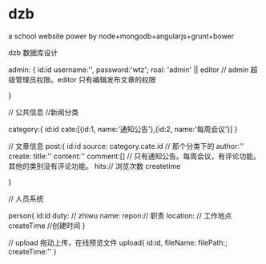 dzb
===

a school website power by node+mongodb+angularjs+grunt+bower


dzb 数据库设计

admin:
{
	id:id
	username:'',
	password:'wtz';
	roal:  'admin' || editor  //  admin 超级管理员权限。editor 只有编辑发布文章的权限
	
}

// 公共信息
//新闻分类

category:{
	id:id
	cate:[{id:1, name:'通知公告'},{id:2, name:'每周会议'}]
}

// 文章信息
post:{
	id:id
	source: category.cate.id  // 那个分类下的
	author:''
	create:
	title:''
	content:''
	comment:[]  // 只有通知公告。每周会议，有评论功能。其他的类别没有评论功能。
             hits:// 浏览次数
             createtime

}

// 人员系统

person{
	id:id
	duty: // zhiwu
	name:
	repon:// 职责
	location:    // 工作地点
	createTime  //创建时间
}

// upload  拖动上传，在线预览文件
upload{
	id:id,
	fileName:
	filePath:;
	createTime:''
}

